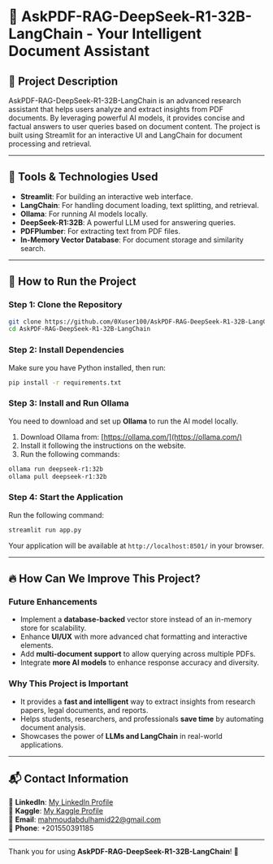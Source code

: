 # 📘 AskPDF-RAG-DeepSeek-R1-32B-LangChain - Your Intelligent Document Assistant

## 📌 Project Description
AskPDF-RAG-DeepSeek-R1-32B-LangChain is an advanced research assistant that helps users analyze and extract insights from PDF documents. By leveraging powerful AI models, it provides concise and factual answers to user queries based on document content. The project is built using Streamlit for an interactive UI and LangChain for document processing and retrieval.

---

## 🔧 Tools & Technologies Used
- **Streamlit**: For building an interactive web interface.
- **LangChain**: For handling document loading, text splitting, and retrieval.
- **Ollama**: For running AI models locally.
- **DeepSeek-R1:32B**: A powerful LLM used for answering queries.
- **PDFPlumber**: For extracting text from PDF files.
- **In-Memory Vector Database**: For document storage and similarity search.

---

## 🚀 How to Run the Project

### Step 1: Clone the Repository
```bash
git clone https://github.com/0Xuser100/AskPDF-RAG-DeepSeek-R1-32B-LangChain.git
cd AskPDF-RAG-DeepSeek-R1-32B-LangChain
```

### Step 2: Install Dependencies
Make sure you have Python installed, then run:
```bash
pip install -r requirements.txt
```

### Step 3: Install and Run Ollama
You need to download and set up **Ollama** to run the AI model locally.
1. Download Ollama from: [https://ollama.com/](https://ollama.com/)
2. Install it following the instructions on the website.
3. Run the following commands:
```bash
ollama run deepseek-r1:32b
ollama pull deepseek-r1:32b
```

### Step 4: Start the Application
Run the following command:
```bash
streamlit run app.py
```
Your application will be available at `http://localhost:8501/` in your browser.

---

## 🔥 How Can We Improve This Project?
### Future Enhancements
- Implement a **database-backed** vector store instead of an in-memory store for scalability.
- Enhance **UI/UX** with more advanced chat formatting and interactive elements.
- Add **multi-document support** to allow querying across multiple PDFs.
- Integrate **more AI models** to enhance response accuracy and diversity.

### Why This Project is Important
- It provides a **fast and intelligent** way to extract insights from research papers, legal documents, and reports.
- Helps students, researchers, and professionals **save time** by automating document analysis.
- Showcases the power of **LLMs and LangChain** in real-world applications.

---

## 📬 Contact Information
📌 **LinkedIn**: [My LinkedIn Profile](https://www.linkedin.com/in/mahmoud-abdulhamid-052244230/)  
📌 **Kaggle**: [My Kaggle Profile](https://www.kaggle.com/triblex)  
📌 **Email**:  mahmoudabdulhamid22@gmail.com  
📌 **Phone**: +201550391185

---

Thank you for using **AskPDF-RAG-DeepSeek-R1-32B-LangChain**! 🚀

